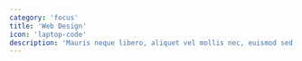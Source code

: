 ```yaml
---
category: 'focus'
title: 'Web Design'
icon: 'laptop-code'
description: 'Mauris neque libero, aliquet vel mollis nec, euismod sed tellus. Mauris convallis dictum elit id volutpat.'
---
```

